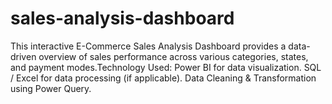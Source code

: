 # sales-analysis-dashboard
This interactive E-Commerce Sales Analysis Dashboard provides a data-driven overview of sales performance across various categories, states, and payment modes.Technology Used:  Power BI for data visualization. SQL / Excel for data processing (if applicable). Data Cleaning &amp; Transformation using Power Query.
 
